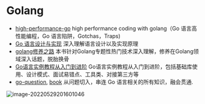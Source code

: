 # Golang

- [high-performance-go](https://github.com/geektutu/high-performance-go) high performance coding with golang（Go 语言高性能编程，Go 语言陷阱，Gotchas，Traps)
- [Go 语言设计与实现](https://draveness.me/golang) 深入理解语言设计以及实现原理
- [golang修养之路](https://github.com/aceld/golang) 本书针对Golang专题性热门技术深入理解，修养在Golang领域深入话题，脱胎换骨
- [Go语言实例教程从入门到进阶](https://github.com/pibigstar/go-demo)  Go语言实例教程从入门到进阶，包括基础库使用、设计模式、面试易错点、工具类、对接第三方等
- [go-question](https://github.com/qcrao/Go-Questions), [book](https://qcrao91.gitbook.io/go/) 从问题切入，串连 Go 语言相关的所有知识，融会贯通.



![image-20220529201601046](http://imgur.thinkgos.cn/imgur/202205292016784.png)